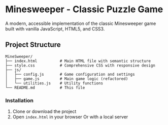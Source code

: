# Minesweeper - Classic Puzzle Game

A modern, accessible implementation of the classic Minesweeper game built with vanilla JavaScript, HTML5, and CSS3.

##  Project Structure
```
MineSweeper/
├── index.html          # Main HTML file with semantic structure
├── style.css           # Comprehensive CSS with responsive design
├── js/
│   ├── config.js       # Game configuration and settings
│   ├── game.js         # Main game logic (refactored)
│   └── utilities.js    # Utility functions
└── README.md           # This file
```

### Installation
1. Clone or download the project
2. Open `index.html` in your browser Or with a local server
